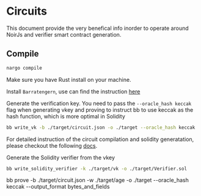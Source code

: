 # Circuits
This document provide the very benefical info inorder to operate around NoirJs and verifier smart contract generation.

## Compile
```bash
nargo compile
```

Make sure you have Rust install on your machine.

Install `Barratengern`, use can find the instruction [here](https://github.com/AztecProtocol/aztec-packages/blob/master/barretenberg/bbup/README.md) 

Generate the verification key. You need to pass the `--oracle_hash keccak` flag when generating vkey and proving to instruct bb to use keccak as the hash function, which is more optimal in Solidity
``` bash
bb write_vk -b ./target/circuit.json -o ./target --oracle_hash keccak
```

For detailed instruction of the circuit compilation and solidity generatation, please checkout the following [docs](https://noir-lang.org/docs/how_to/how-to-solidity-verifier).


Generate the Solidity verifier from the vkey
``` bash
bb write_solidity_verifier -k ./target/vk -o ./target/Verifier.sol
```


<!-- nargo execute <witness-name> -->
bb prove -b ./target/circuit.json -w ./target/age -o ./target --oracle_hash keccak --output_format bytes_and_fields